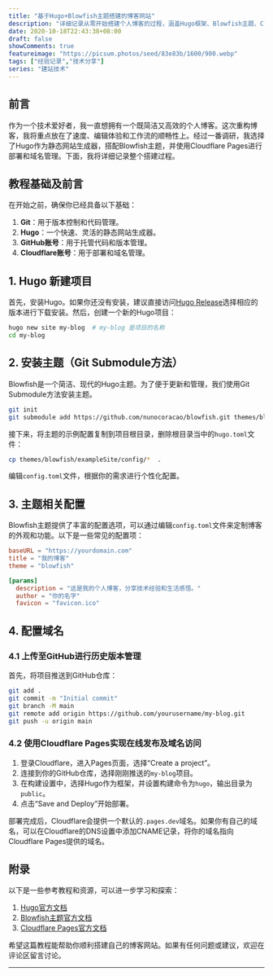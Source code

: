 ```yaml
---
title: "基于Hugo+Blowfish主题搭建的博客网站"
description: "详细记录从零开始搭建个人博客的过程，涵盖Hugo框架、Blowfish主题、Cloudflare Pages部署及域名配置"
date: 2020-10-18T22:43:38+08:00
draft: false
showComments: true
featureimage: "https://picsum.photos/seed/83e83b/1600/900.webp"
tags: ["经验记录","技术分享"]
series: "建站技术"
---
```


## 前言

作为一个技术爱好者，我一直想拥有一个既简洁又高效的个人博客。这次重构博客，我将重点放在了速度、编辑体验和工作流的顺畅性上。经过一番调研，我选择了Hugo作为静态网站生成器，搭配Blowfish主题，并使用Cloudflare Pages进行部署和域名管理。下面，我将详细记录整个搭建过程。

## 教程基础及前言

在开始之前，确保你已经具备以下基础：

1. **Git**：用于版本控制和代码管理。
2. **Hugo**：一个快速、灵活的静态网站生成器。
3. **GitHub账号**：用于托管代码和版本管理。
4. **Cloudflare账号**：用于部署和域名管理。

## 1. Hugo 新建项目

首先，安装Hugo。如果你还没有安装，建议直接访问[Hugo Release](https://github.com/gohugoio/hugo/releases)选择相应的版本进行下载安装。然后，创建一个新的Hugo项目：

```bash
hugo new site my-blog  # my-blog 是项目的名称
cd my-blog
```

## 2. 安装主题（Git Submodule方法）

Blowfish是一个简洁、现代的Hugo主题。为了便于更新和管理，我们使用Git Submodule方法安装主题。

```bash
git init
git submodule add https://github.com/nunocoracao/blowfish.git themes/blowfish
```

接下来，将主题的示例配置复制到项目根目录，删除根目录当中的`hugo.toml`文件：

```bash
cp themes/blowfish/exampleSite/config/*  .
```
编辑`config.toml`文件，根据你的需求进行个性化配置。

## 3. 主题相关配置

Blowfish主题提供了丰富的配置选项，可以通过编辑`config.toml`文件来定制博客的外观和功能。以下是一些常见的配置项：

```toml
baseURL = "https://yourdomain.com"
title = "我的博客"
theme = "blowfish"

[params]
  description = "这是我的个人博客，分享技术经验和生活感悟。"
  author = "你的名字"
  favicon = "favicon.ico"
```

## 4. 配置域名

### 4.1 上传至GitHub进行历史版本管理

首先，将项目推送到GitHub仓库：

```bash
git add .
git commit -m "Initial commit"
git branch -M main
git remote add origin https://github.com/yourusername/my-blog.git
git push -u origin main
```

### 4.2 使用Cloudflare Pages实现在线发布及域名访问

1. 登录Cloudflare，进入Pages页面，选择“Create a project”。
2. 连接到你的GitHub仓库，选择刚刚推送的`my-blog`项目。
3. 在构建设置中，选择Hugo作为框架，并设置构建命令为`hugo`，输出目录为`public`。
4. 点击“Save and Deploy”开始部署。

部署完成后，Cloudflare会提供一个默认的`.pages.dev`域名。如果你有自己的域名，可以在Cloudflare的DNS设置中添加CNAME记录，将你的域名指向Cloudflare Pages提供的域名。

## 附录

以下是一些参考教程和资源，可以进一步学习和探索：

1. [Hugo官方文档](https://gohugo.io/documentation/)
2. [Blowfish主题官方文档](https://blowfish.page/)
3. [Cloudflare Pages官方文档](https://developers.cloudflare.com/pages/framework-guides/deploy-a-hugo-site/)

希望这篇教程能帮助你顺利搭建自己的博客网站。如果有任何问题或建议，欢迎在评论区留言讨论。

---

